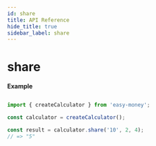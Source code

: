 ```yaml
---
id: share
title: API Reference
hide_title: true
sidebar_label: share
---
```


# share

**Example**

```js

import { createCalculator } from 'easy-money';

const calculator = createCalculator();

const result = calculator.share('10', 2, 4);
// => "5"

```